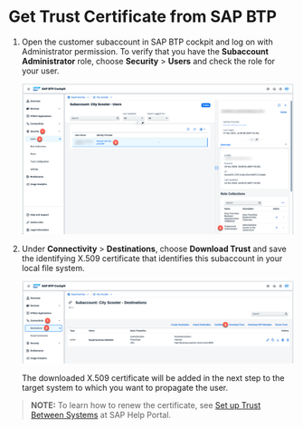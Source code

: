 # Get Trust Certificate from SAP BTP

1. Open the customer subaccount in SAP BTP cockpit and log on with Administrator permission. To verify that you have the **Subaccount Administrator** role, choose **Security** > **Users** and check the role for your user.

   ![](images/2023-admin-role.png) 

1. Under **Connectivity** > **Destinations**, choose **Download Trust** and save the identifying X.509 certificate that identifies this subaccount in your local file system.

   ![](images/2023-download-trust.png)

   The downloaded X.509 certificate will be added in the next step to the target system to which you want to propagate the user.

>**NOTE:** To learn how to renew the certificate, see [Set up Trust Between Systems](https://help.sap.com/docs/CP_CONNECTIVITY/cca91383641e40ffbe03bdc78f00f681/82dbecae3454493782d16a79e30f1a6d.html) at SAP Help Portal.
